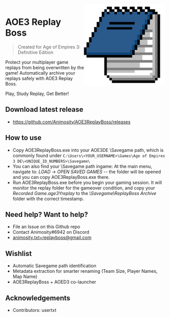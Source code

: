 <img src="src/anim.png" align="right" width=256 />

# AOE3 Replay Boss 
> Created for Age of Empires 3: Definitive Edition

Protect your multiplayer game replays from being overwritten by the game! Automatically archive your replays safely with AOE3 Replay Boss. 

Play, Study Replay, Get Better!

## Download latest release
- https://github.com/Animosity/AOE3ReplayBoss/releases

## How to use
- Copy AOE3ReplayBoss.exe into your AOE3DE \Savegame path, which is commonly found under `C:\Users\<YOUR_USERNAME>\Games\Age of Empires 3 DE\<UNIQUE_ID_NUMBERS>\Savegame\`
- You can also find your \Savegame path ingame: 
  At the main menu, navigate to: *LOAD* -> *OPEN SAVED GAMES* -- the folder will be opened and you can copy AOE3ReplayBoss.exe there.
- Run AOE3ReplayBoss.exe before you begin your gaming session. It will monitor the replay folder for the gameover condition, and copy your *Recorded Game.age3Yreplay* to the *\Savegame\ReplayBoss Archive* folder with the correct timestamp.

## Need help? Want to help?
- File an Issue on this Github repo
- Contact Animosity#6942 on Discord
- animosity.txt+replayboss@gmail.com

## Wishlist
- Automatic Savegame path identification
- Metadata extraction for smarter renaming (Team Size, Player Names, Map Name)
- AOE3ReplayBoss + AOED3 co-launcher

## Acknowledgements
- Contributors: usertxt
